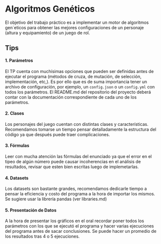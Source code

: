 # Algoritmos Genéticos 

El objetivo del trabajo práctico es a implementar un motor de algoritmos gen´eticos para obtener las mejores configuraciones de un personaje (altura y equipamiento) de un juego de rol.

## Tips

#### 1. Parámetros 
El TP cuenta con muchísimas opciones que pueden ser definidas antes de ejecutar el programa (métodos de cruza, de mutación, de selección, implementación, etc,). Es por ello que es de suma importancia tener un archivo de configuración, por ejemplo, un `config.json` o un `config.yml` con todos los parámetros. 
El README.md del repositorio del proyecto deberá contar con la documentación correspondiente de cada uno de los parámetros. 

#### 2. Clases 
Los personajes del juego cuentan con distintas clases y características. Recomendamos tomarse un tiempo pensar detalladamente la estructura del código ya que después puede traer complicaciones. 

#### 3. Fórmulas 
Leer con mucha atención las fórmulas del enunciado ya que el error en el tipeo de algún número puede causar incoherencias en el análisis de resultados, revisar que esten bien escritas luego de implemetarlas. 

#### 4. Datasets 
Los datasets son bastante grandes, recomendamos dedicarle tiempo a pensar la eficiencia y costo del programa a la hora de importar los mismos. Se sugiere usar la librería pandas (ver libraries.md)

#### 5. Presentación de Datos 
A la hora de presentar los gráficos en el oral recordar poner todos los parámetros con los que se ejecutó el programa y hacer varias ejecuciones del programa antes de sacar conclusiones. Se puede hacer un promedio de los resultados tras 4 o 5 ejecuciones.






